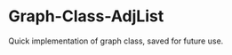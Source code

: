 Graph-Class-AdjList
===================

Quick implementation of graph class, saved for future use.

